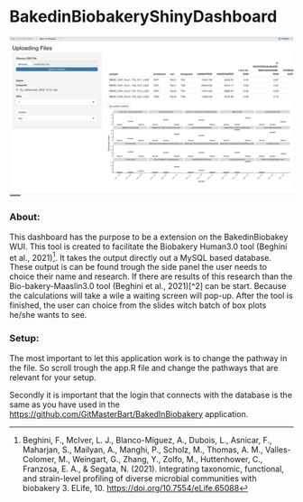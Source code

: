 # BakedinBiobakeryShinyDashboard

![Flowchart application](static/img/dashboard.png)

### About:

This dashboard has the purpose to be a extension on the BakedinBiobakey WUI. This tool is created to facilitate the Biobakery Human3.0 tool (Beghini et al., 2021)[^1]. It takes the output directly out a MySQL based database. These output is can be found trough the side panel the user needs to choice their name and research. If there are results of this research than the Bio-bakery-Maaslin3.0 tool (Beghini et al., 2021)[^2] can be start. Because the calculations will take a wile a waiting screen will pop-up. After the tool is finished, the user can choice from the slides witch batch of box plots he/she wants to see.



### Setup:

The most important to let this application work is to change the pathway in the file. So scroll trough the app.R file and change the pathways that are relevant for your setup.

Secondly it is important that the login that connects with the database is the same as you have used in the https://github.com/GitMasterBart/BakedInBiobakery application. 






[^1]: Beghini, F., McIver, L. J., Blanco-Míguez, A., Dubois, L., Asnicar, F., Maharjan, S., Mailyan, A., Manghi, P., Scholz, M., Thomas, A. M., Valles-Colomer, M., Weingart, G., Zhang, Y., Zolfo, M., Huttenhower, C., Franzosa, E. A., & Segata, N. (2021). Integrating taxonomic, functional, and strain-level profiling of diverse microbial communities with biobakery 3. ELife, 10. <https://doi.org/10.7554/eLife.65088>